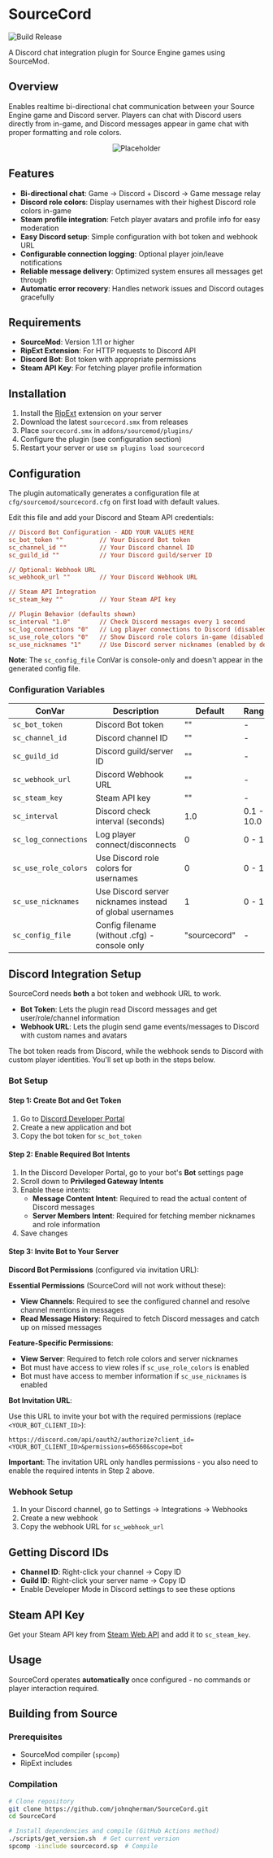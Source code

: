 # SourceCord

![Build Release](https://github.com/johnqherman/sourcecord/actions/workflows/build-release.yml/badge.svg)

A Discord chat integration plugin for Source Engine games using SourceMod.

## Overview

Enables realtime bi-directional chat communication between your Source Engine game and Discord server. Players can chat with Discord users directly from in-game, and Discord messages appear in game chat with proper formatting and role colors.

<p align="center">
  <img src="https://via.assets.so/img.jpg?w=900&h=350&bg=1f2937&text=IN-GAME+%7C+DISCORD&fontColor=6b7280&f=png" alt="Placeholder"/>
</p>

## Features

- **Bi-directional chat**: Game → Discord + Discord → Game message relay
- **Discord role colors**: Display usernames with their highest Discord role colors in-game
- **Steam profile integration**: Fetch player avatars and profile info for easy moderation
- **Easy Discord setup**: Simple configuration with bot token and webhook URL
- **Configurable connection logging**: Optional player join/leave notifications
- **Reliable message delivery**: Optimized system ensures all messages get through
- **Automatic error recovery**: Handles network issues and Discord outages gracefully

## Requirements

- **SourceMod**: Version 1.11 or higher
- **RipExt Extension**: For HTTP requests to Discord API
- **Discord Bot**: Bot token with appropriate permissions
- **Steam API Key**: For fetching player profile information

## Installation

1. Install the [RipExt](https://forums.alliedmods.net/showthread.php?t=298024) extension on your server
2. Download the latest `sourcecord.smx` from releases
3. Place `sourcecord.smx` in `addons/sourcemod/plugins/`
4. Configure the plugin (see configuration section)
5. Restart your server or use `sm plugins load sourcecord`

## Configuration

The plugin automatically generates a configuration file at `cfg/sourcemod/sourcecord.cfg` on first load with default values.

Edit this file and add your Discord and Steam API credentials:

```cfg
// Discord Bot Configuration - ADD YOUR VALUES HERE
sc_bot_token ""          // Your Discord Bot token
sc_channel_id ""         // Your Discord channel ID  
sc_guild_id ""           // Your Discord guild/server ID

// Optional: Webhook URL 
sc_webhook_url ""        // Your Discord Webhook URL

// Steam API Integration
sc_steam_key ""          // Your Steam API key

// Plugin Behavior (defaults shown)
sc_interval "1.0"        // Check Discord messages every 1 second
sc_log_connections "0"   // Log player connections to Discord (disabled by default)
sc_use_role_colors "0"   // Show Discord role colors in-game (disabled by default)  
sc_use_nicknames "1"     // Use Discord server nicknames (enabled by default)
```

**Note**: The `sc_config_file` ConVar is console-only and doesn't appear in the generated config file.

### Configuration Variables

| ConVar | Description | Default | Range |
|--------|-------------|---------|-------|
| `sc_bot_token` | Discord Bot token | "" | - |
| `sc_channel_id` | Discord channel ID | "" | - |
| `sc_guild_id` | Discord guild/server ID | "" | - |
| `sc_webhook_url` | Discord Webhook URL | "" | - |
| `sc_steam_key` | Steam API key | "" | - |
| `sc_interval` | Discord check interval (seconds) | 1.0 | 0.1 - 10.0 |
| `sc_log_connections` | Log player connect/disconnects | 0 | 0 - 1 |
| `sc_use_role_colors` | Use Discord role colors for usernames | 0 | 0 - 1 |
| `sc_use_nicknames` | Use Discord server nicknames instead of global usernames | 1 | 0 - 1 |
| `sc_config_file` | Config filename (without .cfg) - console only | "sourcecord" | - |

## Discord Integration Setup

SourceCord needs **both** a bot token and webhook URL to work.

- **Bot Token**: Lets the plugin read Discord messages and get user/role/channel information
- **Webhook URL**: Lets the plugin send game events/messages to Discord with custom names and avatars

The bot token reads from Discord, while the webhook sends to Discord with custom player identities. You'll set up both in the steps below.

### Bot Setup

#### Step 1: Create Bot and Get Token

1. Go to [Discord Developer Portal](https://discord.com/developers/applications)
2. Create a new application and bot
3. Copy the bot token for `sc_bot_token`

#### Step 2: Enable Required Bot Intents

1. In the Discord Developer Portal, go to your bot's **Bot** settings page
2. Scroll down to **Privileged Gateway Intents**
3. Enable these intents:
   - **Message Content Intent**: Required to read the actual content of Discord messages
   - **Server Members Intent**: Required for fetching member nicknames and role information
4. Save changes

#### Step 3: Invite Bot to Your Server

**Discord Bot Permissions** (configured via invitation URL):

**Essential Permissions** (SourceCord will not work without these):
- **View Channels**: Required to see the configured channel and resolve channel mentions in messages
- **Read Message History**: Required to fetch Discord messages and catch up on missed messages

**Feature-Specific Permissions**:
- **View Server**: Required to fetch role colors and server nicknames
- Bot must have access to view roles if `sc_use_role_colors` is enabled
- Bot must have access to member information if `sc_use_nicknames` is enabled

**Bot Invitation URL**:

Use this URL to invite your bot with the required permissions (replace `<YOUR_BOT_CLIENT_ID>`):

```
https://discord.com/api/oauth2/authorize?client_id=<YOUR_BOT_CLIENT_ID>&permissions=66560&scope=bot
```

**Important**: The invitation URL only handles permissions - you also need to enable the required intents in Step 2 above.

### Webhook Setup

1. In your Discord channel, go to Settings → Integrations → Webhooks
2. Create a new webhook
3. Copy the webhook URL for `sc_webhook_url`

## Getting Discord IDs

- **Channel ID**: Right-click your channel → Copy ID
- **Guild ID**: Right-click your server name → Copy ID
- Enable Developer Mode in Discord settings to see these options

## Steam API Key

Get your Steam API key from [Steam Web API](https://steamcommunity.com/dev/apikey) and add it to `sc_steam_key`.

## Usage

SourceCord operates **automatically** once configured - no commands or player interaction required.

## Building from Source

### Prerequisites

- SourceMod compiler (`spcomp`)
- RipExt includes

### Compilation

```bash
# Clone repository
git clone https://github.com/johnqherman/SourceCord.git
cd SourceCord

# Install dependencies and compile (GitHub Actions method)
./scripts/get_version.sh  # Get current version
spcomp -iinclude sourcecord.sp  # Compile
```